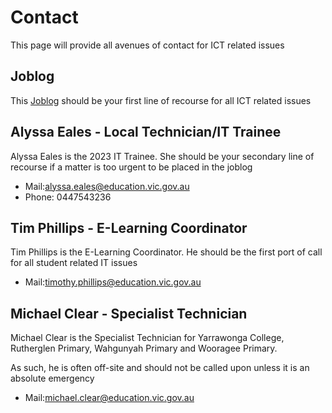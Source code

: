 # Contact

This page will provide all avenues of contact for ICT related issues

## Joblog
This [Joblog](https://joblog.yarrawonga.vic.edu.au) should be your first line of recourse for all ICT related issues

## Alyssa Eales - Local Technician/IT Trainee
Alyssa Eales is the 2023 IT Trainee. She should be your secondary line of recourse if a matter is too urgent to be placed in the joblog
- Mail:[alyssa.eales@education.vic.gov.au](mailto:alyssa.eales@education.vic.gov.au)
- Phone: 0447543236

## Tim Phillips - E-Learning Coordinator
Tim Phillips is the E-Learning Coordinator. He should be the first port of call for all student related IT issues
- Mail:[timothy.phillips@education.vic.gov.au](mailto:timothy.phillips@education.vic.gov.au)

## Michael Clear - Specialist Technician
Michael Clear is the Specialist Technician for Yarrawonga College, Rutherglen Primary, Wahgunyah Primary and Wooragee Primary.

As such, he is often off-site and should not be called upon unless it is an absolute emergency
- Mail:[michael.clear@education.vic.gov.au](mailto:michael.clear@education.vic.gov.au)